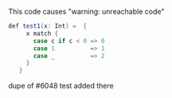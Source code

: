 This code causes "warning: unreachable code"

```java
def test1(x: Int) =  {
     x match {
       case c if c < 0 => 0
       case 1          => 1
       case _          => 2
     }
   }
```
dupe of #6048
test added there
